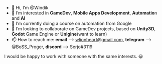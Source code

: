 - 👋 Hi, I’m @Windik
- 👀 I’m interested in **GameDev**, **Mobile Apps Development**, **Automatio**n and **AI**
- 🌱 I’m currently doing a course on automation from Google
- 💞️ I’m looking to collaborate on GameDev projects, based on **Unity3D**, **Godot** Game Engine or **Unigine**(want to learn)
- 📫 How to reach me: **email** --> wlionheart@gmail.com, **telegram** --> @BoSS_Proger, **discord** --> Serjo#3119

I would be happy to work with someone with the same interests. 😀
<!---
Windik/Windik is a ✨ special ✨ repository because its `README.md` (this file) appears on your GitHub profile.
You can click the Preview link to take a look at your changes.
--->
